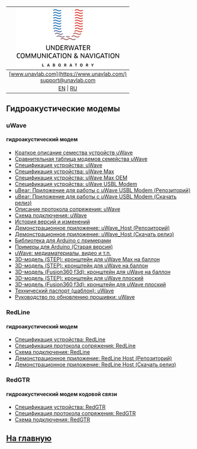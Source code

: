 | ![logo](/documentation/sm_logo.png) |
| :---: |
| [www.unavlab.com](https://www.unavlab.com/) <br/> [support@unavlab.com](mailto:support@unavlab.com) |
| [EN](underwater_acoustic_modems_en.md) \| [RU](underwater_acoustic_modems_ru.md) |

## Гидроакустические модемы
### uWave
#### гидроакустический модем
* [Краткое описание семества устройств uWave](/documentation/RU/uWAVE/uWAVE_Family_ru.md)
* [Сравнительная таблица модемов семейства uWave](/documentation/RU/uWAVE/uWAVE_Modems_comparison_ru.md)
* [Спецификация устройства: uWave](/documentation/RU/uWAVE/uWAVE_Specification_ru.md)
* [Спецификация устройства: uWave Max](/documentation/RU/uWAVE/uWAVE_Max_Specification_ru.md)
* [Спецификация устройства: uWave Max OEM](/documentation/RU/uWAVE/uWAVE_Max_OEM_Specification_ru.md)
* [Спецификация устройства: uWave USBL Modem](/documentation/RU/uWAVE/uWAVE_USBL_Modem_Specification_ru.md)
* [uBear: Приложение для работы с uWave USBL Modem (Репозиторий)](https://github.com/ucnl/uBear)
* [uBear: Приложение для работы с uWave USBL Modem (Скачать релиз)](https://github.com/ucnl/uBear/releases/download/1.0/uBear.zip)
* [Описание протокола сопряжения: uWave](/documentation/RU/uWAVE/uWAVE_Protocol_Specification_ru.md)
* [Схема подключения: uWave](/documentation/RU/uWAVE/uWAVE_wiring_diagram_ru.md)
* [История версий и изменений](/documentation/RU/uWAVE/uWAVE_version_history_ru.md)
* [Демонстрационное приложение: uWave_Host (Репозиторий)](https://github.com/ucnl/uWAVE_Host)
* [Демонстрационное приложение: uWave_Host (Скачать релиз)](https://github.com/ucnl/uWAVE_Host/releases/download/1.0/uWAVE_Host.zip)
* [Библиотека для Arduino с примерами](https://github.com/ucnl/uWAVE_ALib)
* [Примеры для Arduino (Старая версия)](https://github.com/ucnl/uWAVE_Arduino)
* [uWave: медиаматериалы, видео и т.п.](/documentation/RU/uWAVE/media)
* [3D-модель (STEP): кронштейн для uWave Max на баллон](/documentation/msize_tank_holder.STEP)
* [3D-модель (STEP): кронштейн для uWave на баллон](/documentation/uWAVE_holder_tank.step)
* [3D-модель (Fusion360 f3d): кронштейн для uWave на баллон](/documentation/uWAVE_holder_tank.f3d)
* [3D-модель (STEP): кронштейн для uWave плоский](/documentation/uWAVE_holder_flat.step)
* [3D-модель (Fusion360 f3d): кронштейн для uWave плоский](/documentation/uWAVE_holder_flat.f3d)
* [Технический паспорт (шаблон): uWave](/documentation/RU/uWAVE/uWave_technical_passport_ru.md)
* [Руководство по обновлению прошивки: uWave](/documentation/RU/uWAVE/uWAVE_FW_Updating_ru.md)

### RedLine
#### гидроакустический модем
* [Спецификация устройства: RedLine](/documentation/RU/RedLINE/RedLine_Specification_ru.md)
* [Спецификация протокола сопряжения: RedLine](/documentation/RU/RedLINE/RedLINE_Protocol_Specifications_ru.md)
* [Схема подключения: RedLine](/documentation/RU/RedLINE/RedLINE_wiring_diagram_ru.md)
* [Демонстрационное приложение: RedLine Host (Репозиторий)](https://github.com/ucnl/RedLINE_Host)
* [Демонстрационное приложение: RedLine Host (Скачать релиз)](https://github.com/ucnl/RedLINE_Host/releases/download/1.0/RedLINE_Host.zip)

### RedGTR
#### гидроакустический модем кодовой связи
* [Спецификация устройства: RedGTR](/documentation/RU/RedGTR/RedGTR_Specifications_ru.md)
* [Спецификация протокола сопряжения: RedGTR](/documentation/RU/RedGTR/RedGTR_Protocol_Specifications_ru.md)
* [Схема подключения: RedGTR](/documentation/redgtr_drawings_ru.png)

## [На главную](README_RU.md)
